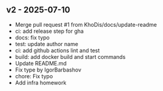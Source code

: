 ## v2 - 2025-07-10

- Merge pull request #1 from KhoDis/docs/update-readme
- ci: add release step for gha
- docs: fix typo
- test: update author name
- ci: add github actions lint and test
- build: add docker build and start commands
- Update README.md
- Fix type by IgorBarbashov
- chore: Fix typo
- Add infra homework


